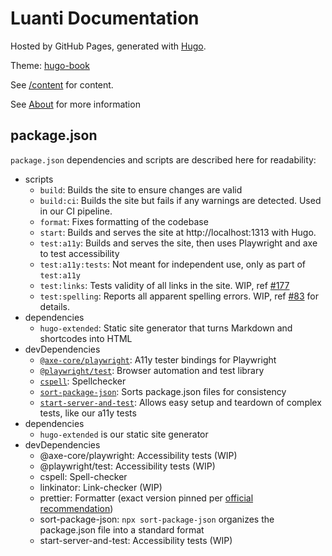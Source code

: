 # Luanti Documentation

Hosted by GitHub Pages, generated with [Hugo](https://gohugo.io/).

Theme: [hugo-book](https://themes.gohugo.io/themes/hugo-book/)

See [/content](/content/) for content.

See [About](content/about/_index.md) for more information

## package.json

`package.json` dependencies and scripts are described here for readability:

- scripts
  - `build`: Builds the site to ensure changes are valid
  - `build:ci`: Builds the site but fails if any warnings are detected. Used in our CI pipeline.
  - `format`: Fixes formatting of the codebase
  - `start`: Builds and serves the site at http://localhost:1313 with Hugo.
  - `test:a11y`: Builds and serves the site, then uses Playwright and axe to test accessibility
  - `test:a11y:tests`: Not meant for independent use, only as part of `test:a11y`
  - `test:links`: Tests validity of all links in the site. WIP, ref [#177](https://github.com/luanti-org/docs.luanti.org/issues/177)
  - `test:spelling`: Reports all apparent spelling errors. WIP, ref [#83](https://github.com/luanti-org/docs.luanti.org/issues/83) for details.
- dependencies
  - `hugo-extended`: Static site generator that turns Markdown and shortcodes into HTML
- devDependencies
  - [`@axe-core/playwright`](https://npmjs.com/package/@axe-core/playwright): A11y tester bindings for Playwright
  - [`@playwright/test`](https://npmjs.com/package/@playwright/test): Browser automation and test library
  - [`cspell`](https://npmjs.com/package/cspell): Spellchecker
  - [`sort-package-json`](https://npmjs.com/package/sort-package-json): Sorts package.json files for consistency
  - [`start-server-and-test`](https://npmjs.com/package/start-server-and-test): Allows easy setup and teardown of complex tests, like our a11y tests
- dependencies
  - `hugo-extended` is our static site generator
- devDependencies
  - @axe-core/playwright: Accessibility tests (WIP)
  - @playwright/test: Accessibility tests (WIP)
  - cspell: Spell-checker
  - linkinator: Link-checker (WIP)
  - prettier: Formatter (exact version pinned per [official recommendation](https://prettier.io/docs/next/install#summary))
  - sort-package-json: `npx sort-package-json` organizes the package.json file into a standard format
  - start-server-and-test: Accessibility tests (WIP)
